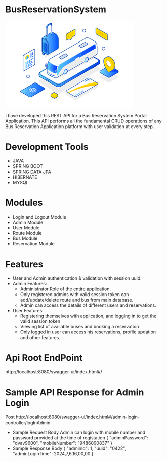 # BusReservationSystem

![logo](https://raw.githubusercontent.com/vibiya2000/BusReservationSystem/main/bus%20logo.png)


I have developed this REST API for a Bus Reservation System Portal Application. This API performs all the fundamental CRUD operations of any Bus Reservation Application platform with user validation at every step.

# Development Tools
- JAVA
- SPRING BOOT
- SPRING DATA JPA
- HIBERNATE
- MYSQL
# Modules
- Login and Logout Module
- Admin Module
- User Module
- Route Module
- Bus Module
- Reservation Module
# Features
- User and Admin authentication & validation with session uuid.
- Admin Features:
    + Administrator Role of the entire application.
    + Only registered admins with valid session token can add/update/delete route and bus from main database.
    + Admin can access the details of different users and reservations.
- User Features:
    + Registering themselves with application, and logging in to get the valid session token
    + Viewing list of available buses and booking a reservation
    + Only logged in user can access his reservations, profile updation and other features.
# Api Root EndPoint
   http://localhost:8080/swagger-ui/index.html#/

# Sample API Response for Admin Login
  Post  http://localhost:8080/swagger-ui/index.html#/admin-login-controller/logInAdmin
   - Sample Request Body
    Admin can login with mobile number and password provided at the time of registation
    {
  "adminPassword": "dvav9600",
  "mobileNumber": "9486090837"
    }
  - Sample Response Body
    {
  "adminId": 1,
  "uuid": "0422",
  "adminLoginTime": 2024,7,6,16,00,00
    }
 
    
    
